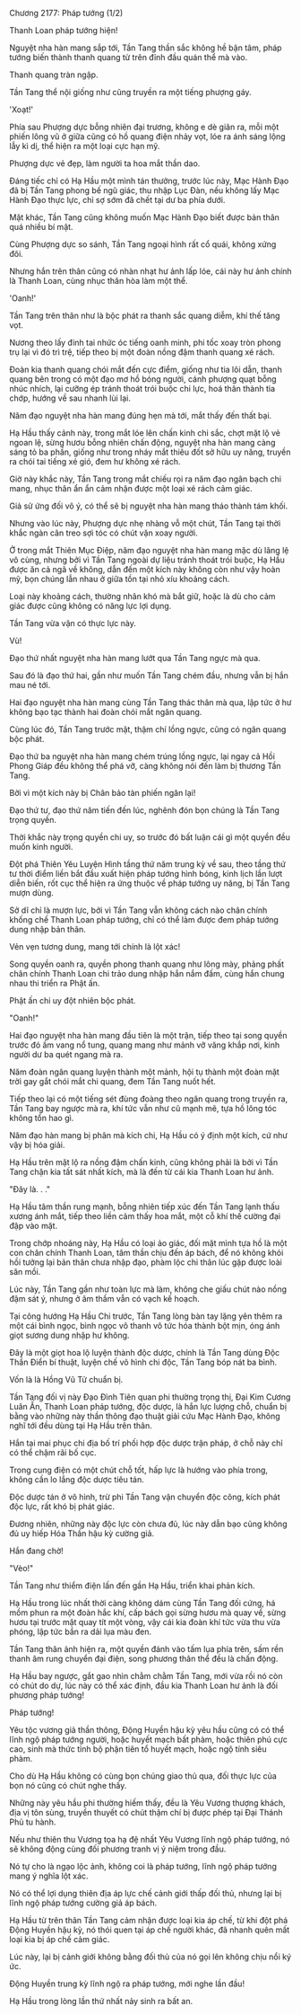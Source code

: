 




Chương 2177: Pháp tướng (1/2)


Thanh Loan pháp tướng hiện!

Nguyệt nha hàn mang sắp tới, Tần Tang thần sắc không hề bận tâm, pháp tướng biến thành thanh quang từ trên đỉnh đầu quán thể mà vào.

Thanh quang tràn ngập.

Tần Tang thể nội giống như cũng truyền ra một tiếng phượng gáy.

'Xoạt!'

Phía sau Phượng dực bỗng nhiên đại trương, không e dè giãn ra, mỗi một phiến lông vũ ở giữa cũng có hồ quang điện nhảy vọt, lóe ra ánh sáng lộng lẫy kì dị, thể hiện ra một loại cực hạn mỹ.

Phượng dực vẻ đẹp, làm người ta hoa mắt thần dao.

Đáng tiếc chỉ có Hạ Hầu một mình tán thưởng, trước lúc này, Mạc Hành Đạo đã bị Tần Tang phong bế ngũ giác, thu nhập Lục Đàn, nếu không lấy Mạc Hành Đạo thực lực, chỉ sợ sớm đã chết tại dư ba phía dưới.

Mặt khác, Tần Tang cũng không muốn Mạc Hành Đạo biết được bản thân quá nhiều bí mật.

Cùng Phượng dực so sánh, Tần Tang ngoại hình rất cổ quái, không xứng đôi.

Nhưng hắn trên thân cũng có nhàn nhạt hư ảnh lấp lóe, cái này hư ảnh chính là Thanh Loan, cùng nhục thân hòa làm một thể.

'Oanh!'

Tần Tang trên thân như là bộc phát ra thanh sắc quang diễm, khí thế tăng vọt.

Nương theo lấy đinh tai nhức óc tiếng oanh minh, phi tốc xoay tròn phong trụ lại vì đó trì trệ, tiếp theo bị một đoàn nồng đậm thanh quang xé rách.

Đoàn kia thanh quang chói mắt đến cực điểm, giống như tia lôi dẫn, thanh quang bên trong có một đạo mơ hồ bóng người, cánh phượng quạt bỗng nhúc nhích, lại cưỡng ép tránh thoát trói buộc chi lực, hoá thân thành tia chớp, hướng về sau nhanh lùi lại.

Năm đạo nguyệt nha hàn mang đúng hẹn mà tới, mắt thấy đến thất bại.

Hạ Hầu thấy cảnh này, trong mắt lóe lên chấn kinh chi sắc, chợt mặt lộ vẻ ngoan lệ, sừng hươu bỗng nhiên chấn động, nguyệt nha hàn mang càng sáng tỏ ba phần, giống như trong nháy mắt thiêu đốt sở hữu uy năng, truyền ra chói tai tiếng xé gió, đem hư không xé rách.

Giờ này khắc này, Tần Tang trong mắt chiếu rọi ra năm đạo ngân bạch chi mang, nhục thân ẩn ẩn cảm nhận được một loại xé rách cảm giác.

Giả sử ứng đối vô ý, có thể sẽ bị nguyệt nha hàn mang tháo thành tám khối.

Nhưng vào lúc này, Phượng dực nhẹ nhàng vỗ một chút, Tần Tang tại thời khắc ngàn cân treo sợi tóc có chút vặn xoay người.

Ở trong mắt Thiên Mục Điệp, năm đạo nguyệt nha hàn mang mặc dù lăng lệ vô cùng, nhưng bởi vì Tần Tang ngoài dự liệu tránh thoát trói buộc, Hạ Hầu được ăn cả ngã về không, dẫn đến một kích này không còn như vậy hoàn mỹ, bọn chúng lẫn nhau ở giữa tồn tại nhỏ xíu khoảng cách.

Loại này khoảng cách, thường nhân khó mà bắt giữ, hoặc là dù cho cảm giác được cũng không có năng lực lợi dụng.

Tần Tang vừa vặn có thực lực này.

Vù!

Đạo thứ nhất nguyệt nha hàn mang lướt qua Tần Tang ngực mà qua.

Sau đó là đạo thứ hai, gần như muốn Tần Tang chém đầu, nhưng vẫn bị hắn mau né tới.

Hai đạo nguyệt nha hàn mang cùng Tần Tang thác thân mà qua, lập tức ở hư không bạo tạc thành hai đoàn chói mắt ngân quang.

Cùng lúc đó, Tần Tang trước mặt, thậm chí lồng ngực, cũng có ngân quang bộc phát.

Đạo thứ ba nguyệt nha hàn mang chém trúng lồng ngực, lại ngay cả Hồi Phong Giáp đều không thể phá vỡ, càng không nói đến làm bị thương Tần Tang.

Bởi vì một kích này bị Chân bảo tàn phiến ngăn lại!

Đạo thứ tư, đạo thứ năm tiến đến lúc, nghênh đón bọn chúng là Tần Tang trọng quyền.

Thời khắc này trọng quyền chi uy, so trước đó bất luận cái gì một quyền đều muốn kinh người.

Đột phá Thiên Yêu Luyện Hình tầng thứ năm trung kỳ về sau, theo tầng thứ tư thời điểm liền bắt đầu xuất hiện pháp tướng hình bóng, kinh lịch lần lượt diễn biến, rốt cục thể hiện ra ứng thuộc về pháp tướng uy năng, bị Tần Tang mượn dùng.

Sở dĩ chỉ là mượn lực, bởi vì Tần Tang vẫn không cách nào chân chính khống chế Thanh Loan pháp tướng, chỉ có thể làm được đem pháp tướng dung nhập bản thân.

Vẻn vẹn tương dung, mang tới chính là lột xác!

Song quyền oanh ra, quyền phong thanh quang như lông mày, phảng phất chân chính Thanh Loan chi trảo dung nhập hắn nắm đấm, cùng hắn chung nhau thi triển ra Phật ấn.

Phật ấn chi uy đột nhiên bộc phát.

"Oanh!"

Hai đạo nguyệt nha hàn mang đầu tiên là một trận, tiếp theo tại song quyền trước đó ầm vang nổ tung, quang mang như mảnh vỡ văng khắp nơi, kinh người dư ba quét ngang mà ra.

Năm đoàn ngân quang luyện thành một mảnh, hội tụ thành một đoàn mặt trời gay gắt chói mắt chi quang, đem Tần Tang nuốt hết.

Tiếp theo lại có một tiếng sét đùng đoàng theo ngân quang trong truyền ra, Tần Tang bay ngược mà ra, khí tức vẫn như cũ mạnh mẽ, tựa hồ lông tóc không tổn hao gì.

Năm đạo hàn mang bị phân mà kích chi, Hạ Hầu có ý định một kích, cứ như vậy bị hóa giải.

Hạ Hầu trên mặt lộ ra nồng đậm chấn kinh, cũng không phải là bởi vì Tần Tang chặn kia tất sát nhất kích, mà là đến từ cái kia Thanh Loan hư ảnh.

"Đây là. . ."

Hạ Hầu tâm thần rung mạnh, bỗng nhiên tiếp xúc đến Tần Tang lạnh thấu xương ánh mắt, tiếp theo liền cảm thấy hoa mắt, một cỗ khí thế cường đại đập vào mặt.

Trong chớp nhoáng này, Hạ Hầu có loại ảo giác, đối mặt mình tựa hồ là một con chân chính Thanh Loan, tâm thần chịu đến áp bách, để nó không khỏi hồi tưởng lại bản thân chưa nhập đạo, phàm lộc chi thân lúc gặp được loài săn mồi.

Lúc này, Tần Tang gần như toàn lực mà làm, không che giấu chút nào nồng đậm sát ý, nhưng ở âm thầm vẫn có vạch kế hoạch.

Tại công hướng Hạ Hầu Chi trước, Tần Tang lòng bàn tay lặng yên thêm ra một cái bình ngọc, bình ngọc vô thanh vô tức hóa thành bột mịn, óng ánh giọt sương dung nhập hư không.

Đây là một giọt hoa lộ luyện thành độc dược, chính là Tần Tang dùng Độc Thần Điển bí thuật, luyện chế vô hình chi độc, Tần Tang bóp nát ba bình.

Vốn là là Hồng Vũ Tử chuẩn bị.

Tần Tang đối vị này Đạo Đình Tiên quan phi thường trọng thị, Đại Kim Cương Luân Ấn, Thanh Loan pháp tướng, độc dược, là hắn lực lượng chỗ, chuẩn bị bằng vào những này thần thông đạo thuật giải cứu Mạc Hành Đạo, không nghĩ tới đều dùng tại Hạ Hầu trên thân.

Hắn tại mai phục chi địa bố trí phối hợp độc dược trận pháp, ở chỗ này chỉ có thể chậm rãi bố cục.

Trong cung điện có một chút chỗ tốt, hấp lực là hướng vào phía trong, không cần lo lắng độc dược tiêu tán.

Độc dược tán ở vô hình, trừ phi Tần Tang vận chuyển độc công, kích phát độc lực, rất khó bị phát giác.

Đương nhiên, những này độc lực còn chưa đủ, lúc này dẫn bạo cũng không đủ uy hiếp Hóa Thần hậu kỳ cường giả.

Hắn đang chờ!

"Vèo!"

Tần Tang như thiểm điện lấn đến gần Hạ Hầu, triển khai phản kích.

Hạ Hầu trong lúc nhất thời càng không dám cùng Tần Tang đối cứng, há mồm phun ra một đoàn hắc khí, cấp bách gọi sừng hươu mà quay về, sừng hươu tại trước mặt quay tít một vòng, vậy cái kia đoàn khí tức vừa thu vừa phóng, lập tức bắn ra dải lụa màu đen.

Tần Tang thân ảnh hiện ra, một quyền đánh vào tấm lụa phía trên, sấm rền thanh âm rung chuyển đại điện, song phương thân thể đều là chấn động.

Hạ Hầu bay ngược, gắt gao nhìn chằm chằm Tần Tang, mới vừa rồi nó còn có chút do dự, lúc này có thể xác định, đầu kia Thanh Loan hư ảnh là đối phương pháp tướng!

Pháp tướng!

Yêu tộc vương giả thần thông, Động Huyền hậu kỳ yêu hầu cũng có có thể lĩnh ngộ pháp tướng người, hoặc huyết mạch bất phàm, hoặc thiên phú cực cao, sinh mà thức tỉnh bộ phận tiên tổ huyết mạch, hoặc ngộ tính siêu phàm.

Cho dù Hạ Hầu không có cùng bọn chúng giao thủ qua, đối thực lực của bọn nó cũng có chút nghe thấy.

Những này yêu hầu phi thường hiếm thấy, đều là Yêu Vương thượng khách, địa vị tôn sùng, truyền thuyết có chút thậm chí bị được phép tại Đại Thánh Phủ tu hành.

Nếu như thiên thu Vương tọa hạ đệ nhất Yêu Vương lĩnh ngộ pháp tướng, nó sẽ không động cùng đối phương tranh vị ý niệm trong đầu.

Nó tự cho là ngạo lộc ảnh, không coi là pháp tướng, lĩnh ngộ pháp tướng mang ý nghĩa lột xác.

Nó có thể lợi dụng thiên địa áp lực chế cảnh giới thấp đối thủ, nhưng lại bị lĩnh ngộ pháp tướng cường giả áp bách.

Hạ Hầu từ trên thân Tần Tang cảm nhận được loại kia áp chế, từ khi đột phá Động Huyền hậu kỳ, nó thói quen tại áp chế người khác, đã nhanh quên mất loại kia bị áp chế cảm giác.

Lúc này, lại bị cảnh giới không bằng đối thủ của nó gọi lên không chịu nổi ký ức.

Động Huyền trung kỳ lĩnh ngộ ra pháp tướng, mới nghe lần đầu!

Hạ Hầu trong lòng lần thứ nhất nảy sinh ra bất an.




